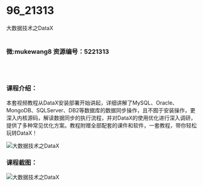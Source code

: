 # 96_21313
大数据技术之DataX
<br/></br>
<h3>微:mukewang8 资源编号：5221313</h3>
<br/></br>
<h3>课程介绍：</h3>
<p>本套视频教程从<a title="查看与 DataX 相关的文章" target="_blank">DataX</a>安装部署开始讲起，详细讲解了MySQL、Oracle、MongoDB、SQLServer、DB2等数据库的数据同步操作，且不囿于安装操作，更深入内核源码，解读数据同步的执行流程，并对<a title="查看与 DataX 相关的文章" target="_blank">DataX</a>的使用优化进行深入调研，提供了多种常见优化方案。教程附赠全部配套的课件和软件，一套教程，带你轻松玩转DataX！</p>
<p><img src="https://www.ko996.com/wp-content/uploads/img/2021/10/1-15-300x173.png" alt="大数据技术之DataX"></p>
<div class="info-desc">
<h3>课程截图：</h3>
<p><img src="https://www.ko996.com/wp-content/uploads/img/2021/10/2-14.png" alt="大数据技术之DataX"></p>


			
</div>
